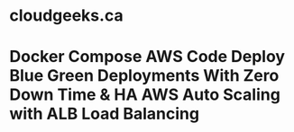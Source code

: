 # cloudgeeks.ca

# Docker Compose AWS Code Deploy Blue Green Deployments With Zero Down Time & HA AWS Auto Scaling with ALB Load Balancing
